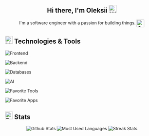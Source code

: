 <!--
**Aler1x/Aler1x** is a ✨ _special_ ✨ repository because its `README.md` (this file) appears on your GitHub profile.

Here are some ideas to get you started:

- 🔭 I’m currently working on ...
- 🌱 I’m currently learning ...
- 👯 I’m looking to collaborate on ...
- 🤔 I’m looking for help with ...
- 💬 Ask me about ...
- 📫 How to reach me: ...
- 😄 Pronouns: ...
- ⚡ Fun fact: ...
-->

<h2 align='center'>
  Hi there, I'm Oleksii <img src="https://raw.githubusercontent.com/Tarikul-Islam-Anik/Animated-Fluent-Emojis/master/Emojis/Hand%20gestures/Waving%20Hand.png" alt="Waving Hand" width="25" height="25" />
</h2>

<p align='center'>
I'm a software engineer with a passion for building things.
<img align='center' src="https://raw.githubusercontent.com/Tarikul-Islam-Anik/Animated-Fluent-Emojis/master/Emojis/Food/Teacup%20Without%20Handle.png" alt="Teacup Without Handle" width="25" height="25" />
</p>

## <img src="https://raw.githubusercontent.com/Tarikul-Islam-Anik/Animated-Fluent-Emojis/master/Emojis/Objects/Hammer%20and%20Wrench.png" alt="Hammer and Wrench" width="25" height="25" /> Technologies & Tools

![Frontend](https://go-skill-icons.vercel.app/api/icons?i=js,typescript,tailwind,react,nextjs,expo,vuejs,inertia,pinia,clerk)

![Backend](https://go-skill-icons.vercel.app/api/icons?i=nodejs,express,nestjs,elysia,laravel,golang)

![Databases](https://go-skill-icons.vercel.app/api/icons?i=mysql,postgresql,mongodb)

![AI](https://go-skill-icons.vercel.app/api/icons?i=claude,chatgpt)

![Favorite Tools](https://go-skill-icons.vercel.app/api/icons?i=git,github,vscode,phpstorm,docker,wsl,aws,vercel)

![Favorite Apps](https://go-skill-icons.vercel.app/api/icons?i=obsidian,figma,firefox,telegram)

## <img src="https://raw.githubusercontent.com/Tarikul-Islam-Anik/Animated-Fluent-Emojis/master/Emojis/Travel%20and%20places/Rocket.png" alt="Rocket" width="25" height="25" /> Stats

<div align='center'>
    <img src='https://github-readme-stats.vercel.app/api/?username=aler1x&theme=dark&hide_border=true&include_all_commits=true&count_private=true&show_icons=true&hide_title=true&icon_color=dadada' alt='Github Stats'>
    <img src='https://github-readme-stats.vercel.app/api/top-langs/?username=Aler1x&theme=dark&hide_border=true&include_all_commits=true&layout=compact' alt='Most Used Languages'>
    <img src='https://github-readme-streak-stats.herokuapp.com/?user=Aler1x&theme=dark&hide_border=true&mode=weekly' alt='Streak Stats'>
</div>

